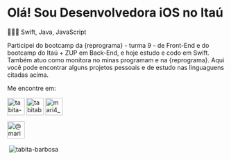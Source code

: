# Olá! Sou Desenvolvedora iOS no Itaú

👩🏽‍💻  Swift, Java, JavaScript

Participei do bootcamp da {reprograma} - turma 9 - de Front-End e do bootcamp do Itaú + ZUP em Back-End, e hoje estudo e codo em Swift. Também atuo como monitora no minas programam e na {reprograma}. 
Aqui você pode encontrar alguns projetos pessoais e de estudo nas linguaguens citadas acima.

Me encontre em:
<p align="left" bgcolor="#FFFFFF">
<a href="https://linkedin.com/in/tabita-barbosa" target="blank"><img align="center" src="https://cdn.icon-icons.com/icons2/2428/PNG/512/linkedin_black_logo_icon_147114.png" alt="tabita-barbosa" height="40" width="40" /></a>
<a href="https://www.behance.net/tabitabarbosa" target="blank"><img align="center" src="https://cdn.icon-icons.com/icons2/693/PNG/512/Behance_Rounded_Solid_icon-icons.com_61551.png" alt="tabitabarbosa" height="40" width="40" /></a>
<a href="https://twitter.com/mari4_bunit4" target="blank" bgcolor="#FFFFFF"><img align="center" src="https://cdn.icon-icons.com/icons2/1/PNG/256/social_Twitter_38.png" alt="mari4_bunit4" height="40" width="40" /></a>

<a href="https://instagram.com/@mari4_bunit4" target="blank"><img align="center" src="https://cdn.icon-icons.com/icons2/2428/PNG/512/instagram_black_logo_icon_147122.png" alt="@mari4_bunit4" height="40" width="40" /></a>

</p>

<p>&nbsp;<img align="center" src="https://github-readme-stats.vercel.app/api?username=tabita-barbosa&show_icons=true&locale=en" alt="tabita-barbosa" /></p>
